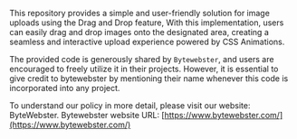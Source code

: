 This repository provides a simple and user-friendly solution for image uploads using the Drag and Drop feature, With this implementation, users can easily drag and drop images onto the designated area, creating a seamless and interactive upload experience powered by CSS Animations.

The provided code is generously shared by ```Bytewebster```, and users are encouraged to freely utilize it in their projects. However, it is essential to give credit to bytewebster by mentioning their name whenever this code is incorporated into any project.

To understand our policy in more detail, please visit our website: ByteWebster.
Bytewebster website URL: [https://www.bytewebster.com/](https://www.bytewebster.com/)
